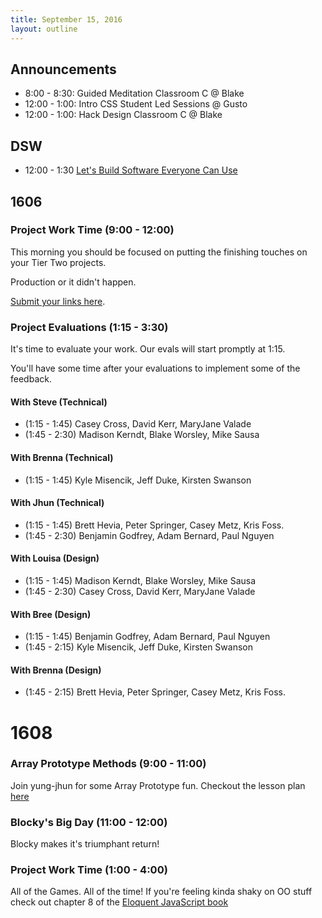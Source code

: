 ```yaml
---
title: September 15, 2016
layout: outline
---
```

## Announcements

- 8:00 - 8:30: Guided Meditation Classroom C @ Blake
- 12:00 - 1:00: Intro CSS Student Led Sessions @ Gusto
- 12:00 - 1:00: Hack Design Classroom C @ Blake

## DSW

- 12:00 - 1:30 [Let's Build Software Everyone Can Use](https://www.denverstartupweek.org/schedule/2385-let-s-build-software-everyone-can-use)

## 1606

### Project Work Time (9:00 - 12:00)

This morning you should be focused on putting the finishing touches on your Tier Two projects.

Production or it didn't happen.

[Submit your links here](https://docs.google.com/spreadsheets/d/1ooAXUXcNKunsTFeD19EiPmgGvty7RPpurdJh6FuFObc/edit#gid=0).

### Project Evaluations (1:15 - 3:30)

It's time to evaluate your work. Our evals will start promptly at 1:15.

You'll have some time after your evaluations to implement some of the feedback.

#### With Steve (Technical)

* (1:15 - 1:45) Casey Cross, David Kerr, MaryJane Valade
* (1:45 - 2:30) Madison Kerndt, Blake Worsley, Mike Sausa

#### With Brenna (Technical)

* (1:15 - 1:45) Kyle Misencik, Jeff Duke, Kirsten Swanson

#### With Jhun (Technical)

* (1:15 - 1:45) Brett Hevia, Peter Springer, Casey Metz, Kris Foss.
* (1:45 - 2:30) Benjamin Godfrey, Adam Bernard, Paul Nguyen

#### With Louisa (Design)

* (1:15 - 1:45) Madison Kerndt, Blake Worsley, Mike Sausa
* (1:45 - 2:30) Casey Cross, David Kerr, MaryJane Valade

#### With Bree (Design)

* (1:15 - 1:45) Benjamin Godfrey, Adam Bernard, Paul Nguyen
* (1:45 - 2:15) Kyle Misencik, Jeff Duke, Kirsten Swanson

#### With Brenna (Design)

* (1:45 - 2:15) Brett Hevia, Peter Springer, Casey Metz, Kris Foss.

# 1608

### Array Prototype Methods (9:00 - 11:00)

Join yung-jhun for some Array Prototype fun. Checkout the lesson plan [here](https://github.com/mdn/advanced-js-fundamentals-ck/tree/gh-pages/tutorials/01-array-prototype-methods)

### Blocky's Big Day (11:00 - 12:00)

Blocky makes it's triumphant return!

### Project Work Time (1:00 - 4:00)

All of the Games. All of the time!
If you're feeling kinda shaky on OO stuff check out chapter 8 of the [Eloquent JavaScript book](http://eloquentjavascript.net/1st_edition/chapter8.html)
